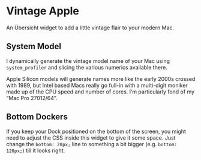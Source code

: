 # Vintage Apple

An Übersicht widget to add a little vintage flair to your modern Mac.

## System Model

I dynamically generate the vintage model name of your Mac using `system_profiler` and slicing the
various numerics available there.

Apple Silicon models will generate names more like the early 2000s crossed with 1989, but Intel
based Macs really go full-in with a multi-digit moniker made up of the CPU speed and number of
cores. I‘m particularly fond of my “Mac Pro 27012/64”.

## Bottom Dockers

If you keep your Dock positioned on the bottom of the screen, you might need to adjust the CSS
inside this widget to give it some space. Just change the `bottom: 20px;` line to something a bit
bigger (e.g. `bottom: 120px;`) till it looks right.